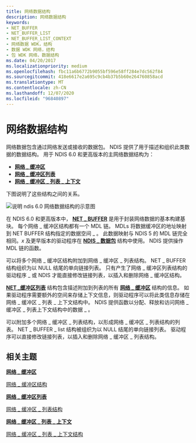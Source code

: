 ```yaml
---
title: 网络数据结构
description: 网络数据结构
keywords:
- NET_BUFFER
- NET_BUFFER_LIST
- NET_BUFFER_LIST_CONTEXT
- 网络数据 WDK，结构
- 数据 WDK 网络，结构
- 包 WDK 网络，数据结构
ms.date: 04/20/2017
ms.localizationpriority: medium
ms.openlocfilehash: fbc11a6b6772b9055bf596e58ff284e7dc562f84
ms.sourcegitcommit: 418e6617e2a695c9cb4b37b5b60e264760858acd
ms.translationtype: MT
ms.contentlocale: zh-CN
ms.lasthandoff: 12/07/2020
ms.locfileid: "96840897"
---
```

# <a name="network-data-structures"></a>网络数据结构





网络数据包含通过网络发送或接收的数据包。 NDIS 提供了用于描述和组织此类数据的数据结构。 用于 NDIS 6.0 和更高版本的主网络数据结构为：

-   [**网络 \_ 缓冲区**](/windows-hardware/drivers/ddi/ndis/ns-ndis-_net_buffer)
-   [**网络 \_ 缓冲区列表**](/windows-hardware/drivers/ddi/ndis/ns-ndis-_net_buffer_list)
-   [**网络 \_ 缓冲区 \_ 列表 \_ 上下文**](/windows-hardware/drivers/ddi/ndis/ns-ndis-_net_buffer_list_context)

下图说明了这些结构之间的关系。

![说明 ndis 6.0 网络数据结构的示意图](images/netbufferstructures.png)

在 NDIS 6.0 和更高版本中， [**NET \_ BUFFER**](/windows-hardware/drivers/ddi/ndis/ns-ndis-_net_buffer) 是用于封装网络数据的基本构建基块。 每个网络 \_ 缓冲区结构都有一个 MDL 链。 MDLs 将数据缓冲区的地址映射到 NET BUFFER 结构指定的数据空间 \_ 。 此数据映射与 NDIS 5 的 MDL 链完全相同。*x* 及更早版本的驱动程序在 [**NDIS \_ 数据包**](/previous-versions/windows/hardware/network/ff557086(v=vs.85)) 结构中使用。 NDIS 提供操作 MDL 链的函数。

可以将多个网络 \_ 缓冲区结构附加到网络 \_ 缓冲区 \_ 列表结构。 NET \_ BUFFER 结构组织为以 NULL 结尾的单向链接列表。 只有产生了网络 \_ 缓冲区列表结构的驱动程序 \_ 或 NDIS 才能直接修改链接列表，以插入和删除网络 \_ 缓冲区结构。

[**NET \_缓冲区列表**](/windows-hardware/drivers/ddi/ndis/ns-ndis-_net_buffer_list) 结构包含描述附加到列表的所有 [**网络 \_ 缓冲区**](/windows-hardware/drivers/ddi/ndis/ns-ndis-_net_buffer) 结构的信息。 如果驱动程序需要额外的空间来存储上下文信息，则驱动程序可以将此类信息存储在网络 \_ 缓冲区 \_ 列表 \_ 上下文结构中。 NDIS 提供函数以分配、释放和访问网络 \_ 缓冲区 \_ 列表上下文结构中的数据 \_ 。

可以附加多个网络 \_ 缓冲区 \_ 列表结构，以形成网络 \_ 缓冲区 \_ 列表结构的列表。 NET \_ BUFFER \_ list 结构被组织为以 NULL 结尾的单向链接列表。 驱动程序可以直接修改链接列表，以插入和删除网络 \_ 缓冲区 \_ 列表结构。

## <a name="related-topics"></a>相关主题


[**网络 \_ 缓冲区**](/windows-hardware/drivers/ddi/ndis/ns-ndis-_net_buffer)

[网络 \_ 缓冲区结构](net-buffer-structure.md)

[**网络 \_ 缓冲区列表**](/windows-hardware/drivers/ddi/ndis/ns-ndis-_net_buffer_list)

[网络 \_ 缓冲区 \_ 列表结构](net-buffer-list-structure.md)

[**网络 \_ 缓冲区 \_ 列表 \_ 上下文**](/windows-hardware/drivers/ddi/ndis/ns-ndis-_net_buffer_list_context)

[网络 \_ 缓冲区 \_ 列表 \_ 上下文结构](net-buffer-list-context-structure.md)

 

